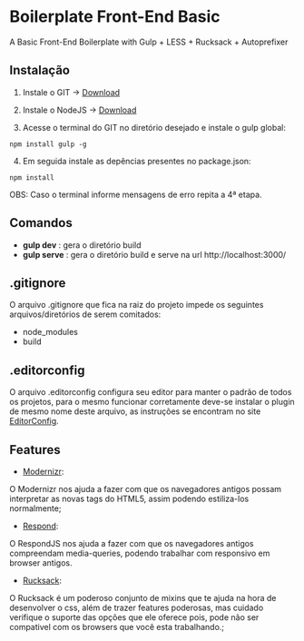 # Boilerplate Front-End Basic
A Basic Front-End Boilerplate with Gulp + LESS + Rucksack + Autoprefixer

## Instalação

1) Instale o GIT -> [Download](https://git-scm.com/downloads)

2) Instale o NodeJS -> [Download](https://nodejs.org/en/download/)

3) Acesse o terminal do GIT no diretório desejado e instale o gulp global:

```
npm install gulp -g
```
4) Em seguida instale as depências presentes no package.json:

```
npm install
```

OBS: Caso o terminal informe mensagens de erro repita a 4ª etapa.

## Comandos

- **gulp dev** : gera o diretório build
- **gulp serve** : gera o diretório build e serve na url http://localhost:3000/

## .gitignore

O arquivo .gitignore que fica na raiz do projeto impede os seguintes arquivos/diretórios de serem comitados:

- node_modules
- build

## .editorconfig

O arquivo .editorconfig configura seu editor para manter o padrão de todos os projetos,
para o mesmo funcionar corretamente deve-se instalar o plugin de mesmo nome deste arquivo,
as instruções se encontram no site [EditorConfig](http://editorconfig.org/).

## Features

- [Modernizr](https://modernizr.com/):

O Modernizr nos ajuda a fazer com que os navegadores antigos possam interpretar as novas tags do HTML5,
assim podendo estiliza-los normalmente;

- [Respond](https://github.com/scottjehl/Respond):

O RespondJS nos ajuda a fazer com que os navegadores antigos compreendam media-queries, podendo trabalhar
com responsivo em browser antigos.

- [Rucksack](https://simplaio.github.io/rucksack/):

O Rucksack é um poderoso conjunto de mixins que te ajuda na hora de desenvolver o css,
além de trazer features poderosas, mas cuidado verifique o suporte das opções que ele oferece pois,
pode não ser compativel com os browsers que você esta trabalhando.;